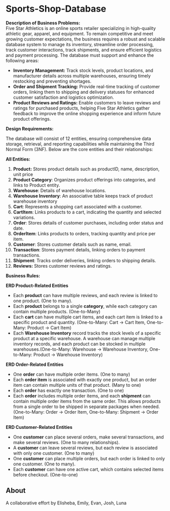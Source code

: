 # Sports-Shop-Database

**Description of Business Problems:**   
Five Star Athletics is an online sports retailer specializing in high-quality athletic gear, apparel, and equipment. To remain competitive and meet growing customer expectations, the business requires a robust and scalable database system to manage its inventory, streamline order processing, track customer interactions, track shipments, and ensure efficient logistics and payment processing. The database must support and enhance the following areas:

* **Inventory Management:** Track stock levels, product locations, and manufacturer details across multiple warehouses, ensuring timely restocking and preventing shortages.  
* **Order and Shipment Tracking:** Provide real-time tracking of customer orders, linking them to shipping and delivery statuses for enhanced customer satisfaction and logistics optimization.  
* **Product Reviews and Ratings:** Enable customers to leave reviews and ratings for purchased products, helping Five Star Athletics gather feedback to improve the online shopping experience and inform future product offerings.				

**Design Requirements:**

The database will consist of 12 entities, ensuring comprehensive data storage, retrieval, and reporting capabilities while maintaining the Third Normal Form (3NF). Below are the core entities and their relationships:

**All Entities:**

1. **Product:** Stores product details such as productID, name, description, unit price  
2. **Product Category**: Organizes product offerings into categories, and links to Product entity.  
3. **Warehouse**: Details of warehouse locations.  
4. **Warehouse Inventory**: An associative table keeps track of product warehouse inventory  
5. **Cart**: Represents a shopping cart associated with a customer.  
6. **CartItem**: Links products to a cart, indicating the quantity and selected variations.  
7. **Order**: Stores details of customer purchases, including order status and date.  
8. **OrderItem**: Links products to orders, tracking quantity and price per item.  
9. **Customer**: Stores customer details such as name, email.  
10. **Transaction**: Stores payment details, linking orders to payment transactions.  
11. **Shipment**: Tracks order deliveries, linking orders to shipping details.  
12. **Reviews:** Stores customer reviews and ratings.  
    

**Business Rules:**

**ERD Product-Related Entities**

* Each **product** can have multiple reviews, and each review is linked to one product. (One to many).   
* Each **product** belongs to a single **category**, while each category can contain multiple products. (One-to-Many)  
* Each **cart** can have multiple cart items, and each cart item is linked to a specific product and quantity. (One-to-Many: Cart → Cart Item, One-to-Many: Product → Cart Item)  
* Each **Warehouse Inventory** record tracks the stock levels of a specific product at a specific warehouse. A warehouse can manage multiple inventory records, and each product can be stocked in multiple warehouses.(One-to-Many: Warehouse → Warehouse Inventory, One-to-Many: Product → Warehouse Inventory)

**ERD Order-Related Entities**

* One **order** can have multiple order items. (One to many)  
* Each **order item** is associated with exactly one product, but an order item can contain multiple units of that product. (Many to one)  
* Each **order** has exactly one transaction. (One to one)  
* Each **order** includes multiple order items, and each **shipment** can contain multiple order items from the same order. This allows products from a single order to be shipped in separate packages when needed.(One-to-Many: Order → Order Item, One-to-Many: Shipment → Order Item)

**ERD Customer-Related Entities**

* One **customer** can place several orders, make several transactions, and make several reviews.  (One to many relationships).  
* A **customer** can leave several reviews, but each review is associated with only one customer. (One to many)  
* One **customer** can place multiple orders, but each order is linked to only one customer. (One to many).  
* Each **customer** can have one active cart, which contains selected items before checkout. (One-to-one)

## About
A collaborative effort by  Elisheba, Emily, Evan, Josh, Luna

